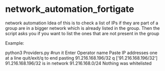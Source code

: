 # network_automation_fortigate
network automation
Idea of this is to check a list of IPs if they are part of a group are in a bigger network which is already listed in the group.
Then the script asks you if you want to list the ones that are not present in the group

Example:

python3 Providers.py   #run it
Enter Operator name
<name>
Paste IP addresses one at a line
 quit/exit/q to end pasting
91.216.168.196/32
q
['91.216.168.196/32']
91.216.168.196/32 is in network 91.216.168.0/24
Nothing was whitelisted
